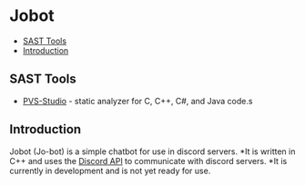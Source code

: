 # Jobot
* [SAST Tools](#sast-tools)
* [Introduction](#introduction)

## SAST Tools
* [PVS-Studio](https://pvs-studio.com/pvs-studio/?utm_source=website&utm_medium=github&utm_campaign=open_source) - static analyzer for C, C++, C#, and Java code.s

## Introduction
Jobot (Jo-bot) is a simple chatbot for use in discord servers.
*It is written in C++ and uses the [Discord API](https://discord.com/developers/docs/intro) to communicate with discord servers.
*It is currently in development and is not yet ready for use.